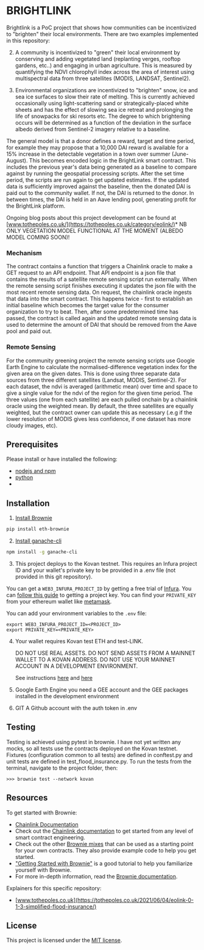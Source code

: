 # BRIGHTLINK

Brightlink is a PoC project that shows how communities can be incentivized to "brighten" their local environments. There are two examples implemented in this repository:

2) A community is incentivized to "green" their local environment by conserving and adding vegetated land (replanting verges, rooftop gardens, etc..) and engaging in urban agriculture. This is measured by quantifying the NDVI chlorophyll index across the area of interest using multispectral data from three satellites (MODIS, LANDSAT, Sentinel2).

3) Environmental organizations are incentivized to "brighten" snow, ice and sea ice surfaces to slow their rate of melting. This is currently achieved occasionally using light-scattering sand or strategically-placed white sheets and has the effect of slowing sea ice retreat and prolonging the life of snowpacks for ski resorts etc. The degree to which brightening occurs will be determined as a function of the deviation in the surface albedo derived from Sentinel-2 imagery relative to a baseline.

The general model is that a donor defines a reward, target and time period, for example they may propose that a 10,000 DAI reward is available for a 15% increase in the detectable vegetation in a town over summer (June-August). This becomes encoded logic in the BrightLink smart contract. This includes the previous year's data being generated as a baseline to compare against by running the geospatial processing scripts. After the set time period, the scripts are run again to get updated estimates. If the updated data is sufficiently improved against the baseline, then the donated DAI is paid out to the community wallet. If not, the DAI is returned to the donor. In between times, the DAI is held in an Aave lending pool, generating profit for the BrightLink platform.

Ongoing blog posts about this project development can be found at [www.tothepoles.co.uk/](https://tothepoles.co.uk/category/eolink/)*
NB ONLY VEGETATION MODEL FUNCTIONAL AT THE MOMENT (ALBEDO MODEL COMING SOON)!

### Mechanism

The contract contains a function that triggers a Chainlink oracle to make a GET request to an API endpoint. That API endpoint is a json file that contains the results of a satellite remote sensing script run externally. When the remote sensing script finishes executing it updates the json file with the most recent remote sensing data. On request, the chainlink oracle ingests that data into the smart contract. This happens twice - first to establish an initial baseline which becomes the target value for the consumer organization to try to beat. Then, after some predetermined time has passed, the contract is called again and the updated remote sensing data is used to determine the amount of DAI that should be removed from the Aave pool and paid out. 

### Remote Sensing

For the community greening project the remote sensing scripts use Google Earth Engine to calculate the normalised-difference vegetation index for the given area on the given dates. This is done using three separate data sources from three different satellites (Landsat, MODIS, Sentinel-2). For each dataset, the ndvi is averaged (arithmetic mean) over time and space to give a single value for the ndvi of the region for the given time period. The three values (one from each satellite) are each pulled onchain by a chainlink oracle using the weighted mean. By default, the three satellites are equally weighted, but the contract owner can update this as necessary (.e.g if the lower resolution of MODIS gives less confidence, if one dataset has more cloudy images, etc).


## Prerequisites

Please install or have installed the following:

- [nodejs and npm](https://nodejs.org/en/download/)
- [python](https://www.python.org/downloads/)
- 
## Installation

1. [Install Brownie](https://eth-brownie.readthedocs.io/en/stable/install.html) 

```bash
pip install eth-brownie
```

2. [Install ganache-cli](https://www.npmjs.com/package/ganache-cli)

```bash
npm install -g ganache-cli
```

3. This project deploys to the Kovan testnet. This requires an Infura project ID and your wallet's private key to be provided in a .env file (not 
provided in this git repository).

You can get a `WEB3_INFURA_PROJECT_ID` by getting a free trial of [Infura](https://infura.io/). You can [follow this guide](https://ethereumico.io/knowledge-base/infura-api-key-guide/) to getting a project key. You can find your `PRIVATE_KEY` from your ethereum wallet like [metamask](https://metamask.io/). 

You can add your environment variables to the `.env` file:

```
export WEB3_INFURA_PROJECT_ID=<PROJECT_ID>
export PRIVATE_KEY=<PRIVATE_KEY>

```

4. Your wallet requires Kovan test ETH and test-LINK.
   
   DO NOT USE REAL ASSETS. DO NOT SEND ASSETS FROM A MAINNET WALLET TO A KOVAN ADDRESS. DO NOT USE YOUR MAINNET ACCOUNT IN A DEVELOPMENT ENVIRONMENT.
   
   See instructions [here](https://faucet.kovan.network/) and [here](https://docs.chain.link/docs/acquire-link/)


5. Google Earth Engine
   you need a GEE account and the GEE packages installed in the development environment

6. GIT
   A Github account with the auth token in .env




## Testing

Testing is achieved using pytest in brownie. I have not yet written any mocks, so all tests use the contracts deployed on the Kovan testnet. Fixtures (configuration common to all tests) are defined in conftest.py and unit tests are defined in test_flood_insurance.py. To run the tests from the terminal, navigate to the project folder, then:

```
>>> brownie test --network kovan

```


## Resources

To get started with Brownie:

* [Chainlink Documentation](https://docs.chain.link/docs)
* Check out the [Chainlink documentation](https://docs.chain.link/docs) to get started from any level of smart contract engineering. 
* Check out the other [Brownie mixes](https://github.com/brownie-mix/) that can be used as a starting point for your own contracts. They also provide example code to help you get started.
* ["Getting Started with Brownie"](https://medium.com/@iamdefinitelyahuman/getting-started-with-brownie-part-1-9b2181f4cb99) is a good tutorial to help you familiarize yourself with Brownie.
* For more in-depth information, read the [Brownie documentation](https://eth-brownie.readthedocs.io/en/stable/).

Explainers for this specific repository:
* [www.tothepoles.co.uk](https://tothepoles.co.uk/2021/06/04/eolink-0-1-3-simplified-flood-insurance/)


## License

This project is licensed under the [MIT license](LICENSE).
